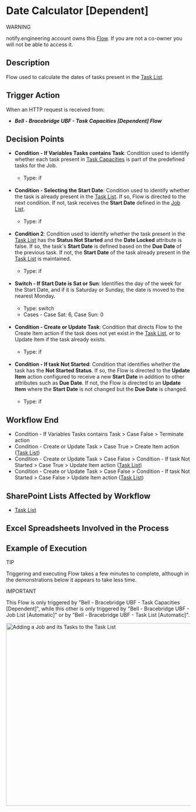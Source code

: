 # Date Calculator [Dependent]

<div class="warning">
<p class="admonition-title">WARNING</p>
<p>notify.engineering account owns this <a href="https://make.powerautomate.com/environments/Default-a5273f41-687e-4e5e-9fba-18c6ce465b41/flows/shared/b815d044-7c10-4fa8-b8b9-3a8fe29b79e6/details" target="_blank">Flow</a>. If you are not a co-owner you will not be able to access it.</p>
</div>

## Description
Flow used to calculate the dates of tasks present in the <a href="https://vistacaretech.sharepoint.com/sites/engineering/Bell/BracebridgeUBF/Lists/Task%20List/1000%20Tasks.aspx" target="_blank">Task List</a>.

## Trigger Action
When an HTTP request is received from:
* ***Bell - Bracebridge UBF - Task Capacities [Dependent] Flow***

## Decision Points
* **Condition - If Variables Tasks contains Task**: Condition used to identify whether each task present in <a href="https://vistacaretech.sharepoint.com/sites/engineering/Bell/BracebridgeUBF/Lists/Task%20Capacities/AllItems.aspx" target="_blank">Task Capacities</a> is part of the predefined tasks for the Job.
<br></br>
    * Type: if
<br></br>
* **Condition - Selecting the Start Date**: Condition used to identify whether the task is already present in the <a href="https://vistacaretech.sharepoint.com/sites/engineering/Bell/BracebridgeUBF/Lists/Task%20List/1000%20Tasks.aspx" target="_blank">Task List</a>. If so, Flow is directed to the next condition. If not, task receives the **Start Date** defined in the <a href="https://vistacaretech.sharepoint.com/sites/engineering/Bell/BracebridgeUBF/Lists/Job%20List/AllItems.aspx" target="_blank">Job List</a>.
<br></br>
    * Type: if
<br></br>
* **Condition 2**: Condition used to identify whether the task present in the <a href="https://vistacaretech.sharepoint.com/sites/engineering/Bell/BracebridgeUBF/Lists/Task%20List/1000%20Tasks.aspx" target="_blank">Task List</a> has the **Status Not Started** and the **Date Locked** attribute is false. If so, the task's **Start Date** is defined based on the **Due Date** of the previous task. If not, the **Start Date** of the task already present in the <a href="https://vistacaretech.sharepoint.com/sites/engineering/Bell/BracebridgeUBF/Lists/Task%20List/1000%20Tasks.aspx" target="_blank">Task List</a> is maintained.
<br></br>
    * Type: if
<br></br>
* **Switch - If Start Date is Sat or Sun**: Identifies the day of the week for the Start Date, and if it is Saturday or Sunday, the date is moved to the nearest Monday.
<br></br>
    * Type: switch
    * Cases - Case Sat: 6, Case Sun: 0
<br></br>
* **Condition - Create or Update Task**: Condition that directs Flow to the Create Item action if the task does not yet exist in the <a href="https://vistacaretech.sharepoint.com/sites/engineering/Bell/BracebridgeUBF/Lists/Task%20List/1000%20Tasks.aspx" target="_blank">Task List</a>, or to Update Item if the task already exists.
<br></br>
    * Type: if
<br></br>
* **Condition - If task Not Started**: Condition that identifies whether the task has the **Not Started Status**. If so, the Flow is directed to the **Update Item** action configured to receive a new **Start Date** in addition to other attributes such as **Due Date**. If not, the Flow is directed to an **Update Item** where the **Start Date** is not changed but the **Due Date** is changed.
<br></br>
    * Type: if

## Workflow End
* Condition - If Variables Tasks contains Task > Case False > Terminate action
* Condition - Create or Update Task > Case True > Create Item action (<a href="https://vistacaretech.sharepoint.com/sites/engineering/Bell/BracebridgeUBF/Lists/Task%20List/1000%20Tasks.aspx" target="_blank">Task List</a>)
* Condition - Create or Update Task > Case False > Condition - If task Not Started > Case True > Update Item action (<a href="https://vistacaretech.sharepoint.com/sites/engineering/Bell/BracebridgeUBF/Lists/Task%20List/1000%20Tasks.aspx" target="_blank">Task List</a>)
* Condition - Create or Update Task > Case False > Condition - If task Not Started > Case False > Update Item action (<a href="https://vistacaretech.sharepoint.com/sites/engineering/Bell/BracebridgeUBF/Lists/Task%20List/1000%20Tasks.aspx" target="_blank">Task List</a>)

## SharePoint Lists Affected by Workflow
* <a href="https://vistacaretech.sharepoint.com/sites/engineering/Bell/BracebridgeUBF/Lists/Task%20List/1000%20Tasks.aspx" target="_blank">Task List</a>

## Excel Spreadsheets Involved in the Process


## Example of Execution

<div class="seealso">
<p class="admonition-title">TIP</p>
<p>Triggering and executing Flow takes a few minutes to complete, although in the demonstrations below it appears to take less time.</p>
</div>

<div class="note">
<p class="admonition-title">IMPORTANT</p>
<p>This Flow is only triggered by "Bell - Bracebridge UBF - Task Capacities [Dependent]", while this other is only triggered by "Bell - Bracebridge UBF - Job List [Automatic]" or by "Bell - Bracebridge UBF - Task List [Automatic]".</p>
</div>

<a class="" data-lightbox="Adding a Job and its Tasks to the Task List" href="../../../_static/flows/Bell - Bracebridge UBF - Job List [Automatic]_Adding New Tasks.gif" title="Adding a Job and its Tasks to the Task List" data-title="Adding a Job and its Tasks to the Task List"><img src="../../../_static/flows/Bell - Bracebridge UBF - Job List [Automatic]_Adding New Tasks.gif" class="align-center" width="800px" height="500px" alt="Adding a Job and its Tasks to the Task List">
</a>
